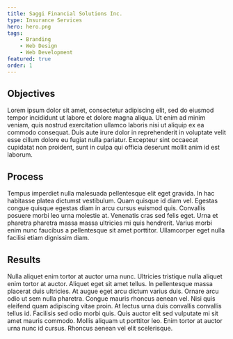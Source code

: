 ```yaml
---
title: Saggi Financial Solutions Inc.
type: Insurance Services
hero: hero.png
tags:
    - Branding
    - Web Design
    - Web Development
featured: true
order: 1
---
```

## Objectives
Lorem ipsum dolor sit amet, consectetur adipiscing elit, sed do eiusmod tempor incididunt ut labore et dolore magna aliqua. Ut enim ad minim veniam, quis nostrud exercitation ullamco laboris nisi ut aliquip ex ea commodo consequat. Duis aute irure dolor in reprehenderit in voluptate velit esse cillum dolore eu fugiat nulla pariatur. Excepteur sint occaecat cupidatat non proident, sunt in culpa qui officia deserunt mollit anim id est laborum.

## Process
Tempus imperdiet nulla malesuada pellentesque elit eget gravida. In hac habitasse platea dictumst vestibulum. Quam quisque id diam vel. Egestas congue quisque egestas diam in arcu cursus euismod quis. Convallis posuere morbi leo urna molestie at. Venenatis cras sed felis eget. Urna et pharetra pharetra massa massa ultricies mi quis hendrerit. Varius morbi enim nunc faucibus a pellentesque sit amet porttitor. Ullamcorper eget nulla facilisi etiam dignissim diam.

## Results
Nulla aliquet enim tortor at auctor urna nunc. Ultricies tristique nulla aliquet enim tortor at auctor. Aliquet eget sit amet tellus. In pellentesque massa placerat duis ultricies. At augue eget arcu dictum varius duis. Ornare arcu odio ut sem nulla pharetra. Congue mauris rhoncus aenean vel. Nisi quis eleifend quam adipiscing vitae proin. At lectus urna duis convallis convallis tellus id. Facilisis sed odio morbi quis. Quis auctor elit sed vulputate mi sit amet mauris commodo. Mollis aliquam ut porttitor leo. Enim tortor at auctor urna nunc id cursus. Rhoncus aenean vel elit scelerisque.